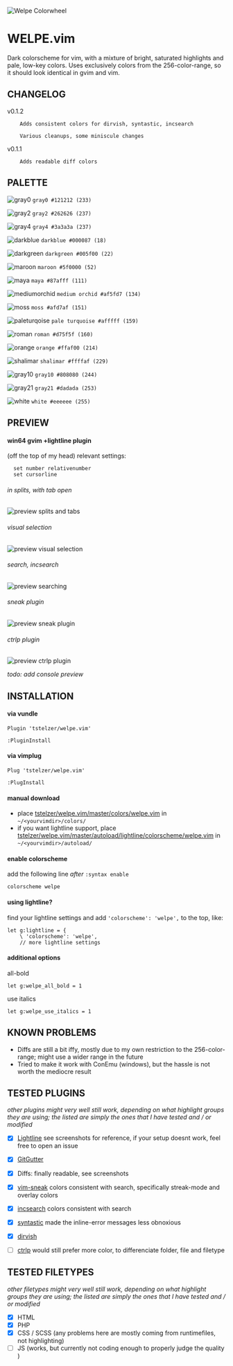 ![Welpe Colorwheel](img/colorwheel.png)

WELPE.vim 
===========

Dark colorscheme for vim, with a mixture of bright, saturated highlights
and pale, low-key colors. Uses exclusively colors from the 256-color-range, so it should look identical in gvim and vim.

CHANGELOG
---------

v0.1.2  

        Adds consistent colors for dirvish, syntastic, incsearch

        Various cleanups, some miniscule changes

v0.1.1  

        Adds readable diff colors

## PALETTE

![gray0](img/_gray0.png) `gray0 #121212 (233)`

![gray2](img/_gray2.png) `gray2 #262626 (237)`

![gray4](img/_gray4.png) `gray4 #3a3a3a (237)`

![darkblue](img/_darkblue.png) `darkblue #000087 (18)`

![darkgreen](img/_darkgreen.png) `darkgreen #005f00 (22)`

![maroon](img/_maroon.png) `maroon #5f0000 (52)`

![maya](img/_maya.png) `maya #87afff (111)`

![mediumorchid](img/_mediumorchid.png) `medium orchid #af5fd7 (134)`

![moss](img/_moss.png) `moss #afd7af (151)`

![paleturqoise](img/_paleturquoise.png) `pale turquoise #afffff (159)`

![roman](img/_roman.png) `roman #d75f5f (160)`

![orange](img/_orange.png) `orange #ffaf00 (214)`

![shalimar](img/_shalimar.png) `shalimar #ffffaf (229)`

![gray10](img/_gray10.png) `gray10 #808080 (244)`

![gray21](img/_gray21.png) `gray21 #dadada (253)`

![white](img/_white.png) `white #eeeeee (255)`

## PREVIEW

#### win64 gvim +lightline plugin
(off the top of my head) relevant settings: 

      set number relativenumber 
      set cursorline

###### in splits, with tab open

![preview splits and tabs](img/gvim01.png)

###### visual selection

![preview visual selection](img/gvim02.png)

###### search, incsearch

![preview searching](img/gvim03.png)

###### sneak plugin

![preview sneak plugin](img/gvim04.gif)

###### ctrlp plugin

![preview ctrlp plugin](img/gvim05.png)

*todo: add console preview*

## INSTALLATION

#### via vundle

`Plugin 'tstelzer/welpe.vim'`

`:PluginInstall`

#### via vimplug

`Plug 'tstelzer/welpe.vim'`

`:PlugInstall`

#### manual download

- place [tstelzer/welpe.vim/master/colors/welpe.vim](https://raw.githubusercontent.com/tstelzer/welpe.vim/master/colors/welpe.vim) in `~/<yourvimdir>/colors/`
- if you want lightline support, place [tstelzer/welpe.vim/master/autoload/lightline/colorscheme/welpe.vim](https://raw.githubusercontent.com/tstelzer/welpe.vim/master/autoload/lightline/colorscheme/welpe.vim) in `~/<yourvimdir>/autoload/`

#### enable colorscheme

add the following line *after* `:syntax enable`

`colorscheme welpe`

#### using lightline?

find your lightline settings and add `'colorscheme': 'welpe',` to the top, like:

```
let g:lightline = {
    \ 'colorscheme': 'welpe',
    // more lightline settings
```

#### additional options

all-bold

`let g:welpe_all_bold = 1`

use italics

`let g:welpe_use_italics = 1`

## KNOWN PROBLEMS

- Diffs are still a bit iffy, mostly due to my own restriction to the 256-color-range; 
might use a wider range in the future
- Tried to make it work with ConEmu (windows), but the hassle is not worth the mediocre result

## TESTED PLUGINS
*other plugins might very well still work, depending on what highlight groups
they are using; the listed are simply the ones that I have tested and / or
modified*

- [x] [Lightline](https://github.com/itchyny/lightline.vim)
see screenshots for reference, if your setup doesnt work, feel free to open an issue

- [x] [GitGutter](https://github.com/airblade/vim-gitgutter)

- [x] Diffs: finally readable, see screenshots

- [x] [vim-sneak](https://github.com/justinmk/vim-sneak) colors consistent with
  search, specifically streak-mode and overlay colors

- [x] [incsearch](https://github.com/haya14busa/incsearch.vim) colors consistent
  with search

- [x] [syntastic](https://github.com/scrooloose/syntastic) made the inline-error
messages less obnoxious

- [x] [dirvish](https://github.com/justinmk/vim-dirvish) 

- [ ] [ctrlp](https://github.com/ctrlpvim/ctrlp.vim) would still prefer more
  color, to differenciate folder, file and filetype

## TESTED FILETYPES
*other filetypes might very well still work, depending on what highlight groups
they are using; the listed are simply the ones that I have tested and / or
modified*

- [x] HTML
- [x] PHP
- [x] CSS / SCSS (any problems here are mostly coming from runtimefiles, not highlighting)
- [ ] JS (works, but currently not coding enough to properly judge the quality )
